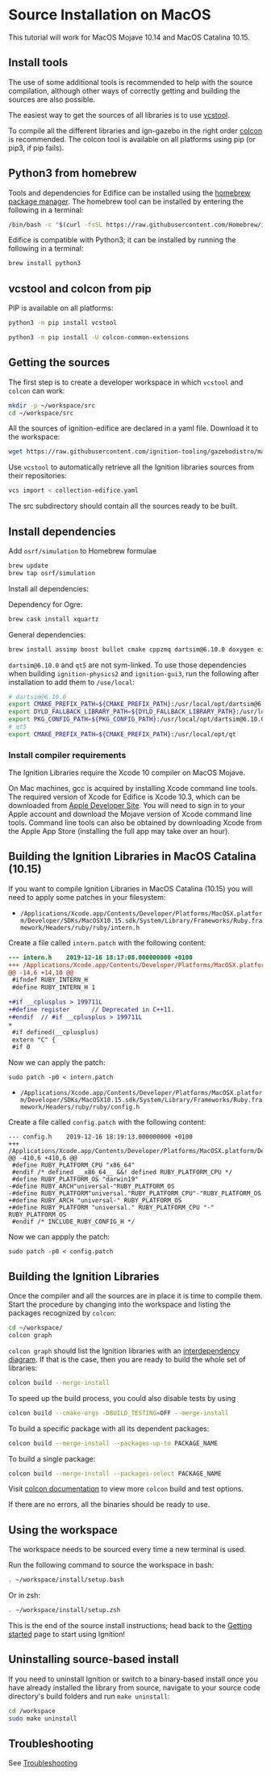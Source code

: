 # Source Installation on MacOS

This tutorial will work for MacOS Mojave 10.14 and MacOS Catalina 10.15.

## Install tools

The use of some additional tools is recommended to help with the source compilation,
although other ways of correctly getting and building the sources are also possible.

The easiest way to get the sources of all libraries is to use
[vcstool](https://github.com/dirk-thomas/vcstool).

To compile all the different libraries and ign-gazebo in the right order
[colcon](https://colcon.readthedocs.io/en/released/) is recommended.
The colcon tool is available on all platforms using pip (or pip3, if pip fails).

## Python3 from homebrew

Tools and dependencies for Edifice can be installed using the [homebrew package manager](https://brew.sh/).
The homebrew tool can be installed by entering the following in a terminal:

```bash
/bin/bash -c "$(curl -fsSL https://raw.githubusercontent.com/Homebrew/install/master/install.sh)"
```

Edifice is compatible with Python3; it can be installed by running the following in a terminal:

```bash
brew install python3
```

## vcstool and colcon from pip

PIP is available on all platforms:

```bash
python3 -m pip install vcstool
```

```bash
python3 -m pip install -U colcon-common-extensions
```

## Getting the sources

The first step is to create a developer workspace in which `vcstool` and
`colcon` can work:

```bash
mkdir -p ~/workspace/src
cd ~/workspace/src
```

All the sources of ignition-edifice are declared in a yaml file. Download
it to the workspace:

```bash
wget https://raw.githubusercontent.com/ignition-tooling/gazebodistro/master/collection-edifice.yaml
```

Use `vcstool` to automatically retrieve all the Ignition libraries sources from
their repositories:

```bash
vcs import < collection-edifice.yaml
```

The src subdirectory should contain all the sources ready to be built.


## Install dependencies

Add `osrf/simulation` to Homebrew formulae

```bash
brew update
brew tap osrf/simulation
```

Install all dependencies:

Dependency for Ogre:

```bash
brew cask install xquartz
```

General dependencies:

```bash
brew install assimp boost bullet cmake cppzmq dartsim@6.10.0 doxygen eigen fcl ffmpeg flann freeimage freetype gflags google-benchmark gts ipopt irrlicht jsoncpp libccd libyaml libzzip libzip nlopt ode open-scene-graph ossp-uuid ogre1.9 ogre2.1 pkg-config protobuf qt qwt rapidjson ruby tbb tinyxml tinyxml2 urdfdom zeromq
```

`dartsim@6.10.0` and `qt5` are not sym-linked. To use those dependencies when building
`ignition-physics2` and `ignition-gui3`, run the following after installation to add them to `/use/local`:

```bash
# dartsim@6.10.0
export CMAKE_PREFIX_PATH=${CMAKE_PREFIX_PATH}:/usr/local/opt/dartsim@6.10.0
export DYLD_FALLBACK_LIBRARY_PATH=${DYLD_FALLBACK_LIBRARY_PATH}:/usr/local/opt/dartsim@6.10.0/lib:/usr/local/opt/octomap/local
export PKG_CONFIG_PATH=${PKG_CONFIG_PATH}:/usr/local/opt/dartsim@6.10.0/lib/pkgconfig
# qt5
export CMAKE_PREFIX_PATH=${CMAKE_PREFIX_PATH}:/usr/local/opt/qt
```

### Install compiler requirements

The Ignition Libraries require the Xcode 10 compiler on MacOS Mojave.

On Mac machines, gcc is acquired by installing Xcode command line tools.
The required version of Xcode for Edifice is Xcode 10.3, which can be downloaded from
[Apple Developer Site](https://developer.apple.com/download/more/).
You will need to sign in to your Apple account and download the Mojave version of
Xcode command line tools. Command line tools can also be obtained by downloading
Xcode from the Apple App Store (installing the full app may take over an hour).

## Building the Ignition Libraries in MacOS Catalina (10.15)

If you want to compile Ignition Libraries in MacOS Catalina (10.15) you will need to apply some patches in your filesystem:

 - `/Applications/Xcode.app/Contents/Developer/Platforms/MacOSX.platform/Developer/SDKs/MacOSX10.15.sdk/System/Library/Frameworks/Ruby.framework/Headers/ruby/ruby/intern.h`

Create a file called `intern.patch` with the following content:

```patch
--- intern.h    2019-12-16 18:17:08.000000000 +0100
+++ /Applications/Xcode.app/Contents/Developer/Platforms/MacOSX.platform/Developer/SDKs/MacOSX10.15.sdk/System/Library/Frameworks/Ruby.framework/Headers/ruby/ruby/intern.h
@@ -14,6 +14,10 @@
 #ifndef RUBY_INTERN_H
 #define RUBY_INTERN_H 1

+#if __cplusplus > 199711L
+#define register      // Deprecated in C++11.
+#endif  // #if __cplusplus > 199711L
+
 #if defined(__cplusplus)
 extern "C" {
 #if 0
```

Now we can apply the patch:

```{.sh}
sudo patch -p0 < intern.patch
```

 - `/Applications/Xcode.app/Contents/Developer/Platforms/MacOSX.platform/Developer/SDKs/MacOSX10.15.sdk/System/Library/Frameworks/Ruby.framework/Headers/ruby/ruby/config.h`

Create a file called `config.patch` with the following content:

```
--- config.h    2019-12-16 18:19:13.000000000 +0100
+++ /Applications/Xcode.app/Contents/Developer/Platforms/MacOSX.platform/Developer/SDKs/MacOSX10.15.sdk/System/Library/Frameworks/Ruby.framework/Headers/ruby/ruby/config.h
@@ -410,6 +410,6 @@
 #define RUBY_PLATFORM_CPU "x86_64"
 #endif /* defined __x86_64__ &&! defined RUBY_PLATFORM_CPU */
 #define RUBY_PLATFORM_OS "darwin19"
-#define RUBY_ARCH"universal-"RUBY_PLATFORM_OS
-#define RUBY_PLATFORM"universal."RUBY_PLATFORM_CPU"-"RUBY_PLATFORM_OS
+#define RUBY_ARCH "universal-" RUBY_PLATFORM_OS
+#define RUBY_PLATFORM "universal." RUBY_PLATFORM_CPU "-" RUBY_PLATFORM_OS
 #endif /* INCLUDE_RUBY_CONFIG_H */
```

Now we can appply the patch:

```{.sh}
sudo patch -p0 < config.patch
```

## Building the Ignition Libraries

Once the compiler and all the sources are in place it is time to compile them.
Start the procedure by changing into the workspace and listing the packages
recognized by `colcon`:

```bash
cd ~/workspace/
colcon graph
```

`colcon graph` should list the Ignition libraries with an
[interdependency diagram](https://colcon.readthedocs.io/en/released/reference/verb/graph.html#example-output).
If that is the case, then you are ready
to build the whole set of libraries:

```bash
colcon build --merge-install
```

To speed up the build process, you could also disable tests by using

```bash
colcon build --cmake-args -DBUILD_TESTING=OFF --merge-install
```

To build a specific package with all its dependent packages:

```bash
colcon build --merge-install --packages-up-to PACKAGE_NAME
```

To build a single package:

```bash
colcon build --merge-install --packages-select PACKAGE_NAME
```

Visit [colcon documentation](https://colcon.readthedocs.io/en/released/#) to view more `colcon` build and test options.

If there are no errors, all the binaries should be ready to use.

## Using the workspace

The workspace needs to be sourced every time a new terminal is used.

Run the following command to source the workspace in bash:

```bash
. ~/workspace/install/setup.bash
```

Or in zsh:

```zsh
. ~/workspace/install/setup.zsh
```

This is the end of the source install instructions; head back to the [Getting started](getting_started.html)
page to start using Ignition!

## Uninstalling source-based install

If you need to uninstall Ignition or switch to a binary-based install once you
have already installed the library from source, navigate to your source code
directory's build folders and run `make uninstall`:

```bash
cd /workspace
sudo make uninstall
```

## Troubleshooting

See [Troubleshooting](troubleshooting)
